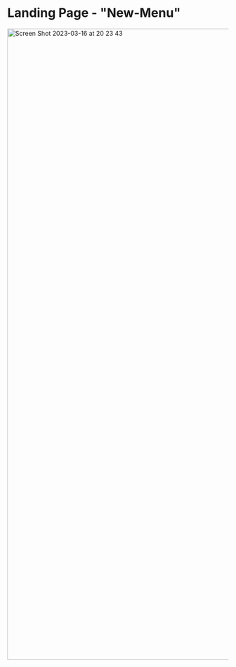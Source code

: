 # Landing Page - "New-Menu"
<img width="1437" alt="Screen Shot 2023-03-16 at 20 23 43" src="https://user-images.githubusercontent.com/99406219/225647578-e086cbd7-86ef-4783-8024-245cf52311e0.png">
